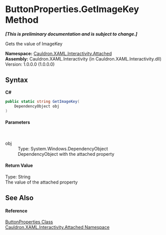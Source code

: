 # ButtonProperties.GetImageKey Method 
 _**\[This is preliminary documentation and is subject to change.\]**_

Gets the value of ImageKey

**Namespace:**&nbsp;<a href="N_Cauldron_XAML_Interactivity_Attached">Cauldron.XAML.Interactivity.Attached</a><br />**Assembly:**&nbsp;Cauldron.XAML.Interactivity (in Cauldron.XAML.Interactivity.dll) Version: 1.0.0.0 (1.0.0.0)

## Syntax

**C#**<br />
``` C#
public static string GetImageKey(
	DependencyObject obj
)
```


#### Parameters
&nbsp;<dl><dt>obj</dt><dd>Type: System.Windows.DependencyObject<br />DependencyObject with the attached property</dd></dl>

#### Return Value
Type: String<br />The value of the attached property

## See Also


#### Reference
<a href="T_Cauldron_XAML_Interactivity_Attached_ButtonProperties">ButtonProperties Class</a><br /><a href="N_Cauldron_XAML_Interactivity_Attached">Cauldron.XAML.Interactivity.Attached Namespace</a><br />